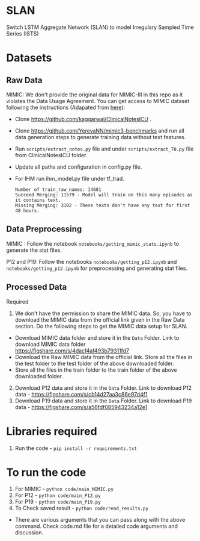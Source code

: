 # SLAN
Switch LSTM Aggregate Network (SLAN) to model Irregulary Sampled Time Series (ISTS)

# Datasets 

## Raw Data

MIMIC: We don't provide the original data for MIMIC-III in this repo as it violates the Data Usage Agreement. You can get access to MIMIC dataset following the instructions (Adapated from [here](https://github.com/kaggarwal/ClinicalNotesICU#steps)):

- Clone https://github.com/kaggarwal/ClinicalNotesICU . 
- Clone https://github.com/YerevaNN/mimic3-benchmarks and run all data generation steps to generate training data without text features.
- Run `scripts/extract_notes.py` file and under `scripts/extract_T0.py` file from ClinicalNotesICU folder.
- Update all paths and configuration in config.py file.
- For IHM run ihm_model.py file under tf_trad. 
    
    ```
    Number of train_raw_names: 14681
    Succeed Merging: 11579 - Model will train on this many episodes as it contains text.
    Missing Merging: 3102 - These texts don't have any text for first 48 hours.
    ```


## Data Preprocessing

MIMIC : Follow the notebook `notebooks/getting_mimic_stats.ipynb` to generate the stat files.

P12 and P19:  Follow the notebooks `notebooks/getting_p12.ipynb` and `notebooks/getting_p12.ipynb` for preprocessing and generating stat files.


## Processed Data
Required
1. We don't have the permission to share the MIMIC data. So, you have to download the MIMIC data from the official link given in the Raw Data section. Do the following steps to get the MIMIC data setup for SLAN.
 - Download MIMIC data folder and store it in the `Data` Folder. Link to download MIMIC data folder https://figshare.com/s/4dacf4af493b79311fd7
 - Download the Raw MIMIC data from the official link. Store all the files in the test folder to the test folder of the above downloaded folder.
 - Store all the files in the train folder to the train folder of the above downloaded folder.
2. Download P12 data and store it in the `Data` Folder. Link to download P12 data - https://figshare.com/s/cb14d27aa3c86e97d4f1
3. Download P19 data and store it in the `Data` Folder. Link to download P19 data - https://figshare.com/s/a56fdf085943234a12e1

# Libraries required
1. Run the code - `pip install -r requirements.txt`

# To run the code
1. For MIMIC - `python code/main_MIMIC.py`
2. For P12 - `python code/main_P12.py`
3. For P19 - `python code/main_P19.py`
4. To Check saved result - `python code/read_results.py`

- There are various arguments that you can pass along with the above command.
Check code.md file for a detailed code arguments and discussion.
